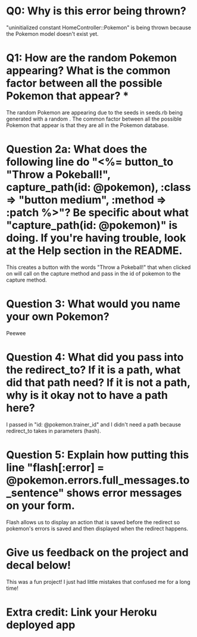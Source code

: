 # Q0: Why is this error being thrown?
"uninitialized constant HomeController::Pokemon" is being thrown because the Pokemon model doesn't exist yet.

# Q1: How are the random Pokemon appearing? What is the common factor between all the possible Pokemon that appear? *
The random Pokemon are appearing due to the seeds in seeds.rb being generated with a random . The common factor between all the possible Pokemon that appear is that they are all in the Pokemon database.

# Question 2a: What does the following line do "<%= button_to "Throw a Pokeball!", capture_path(id: @pokemon), :class => "button medium", :method => :patch %>"? Be specific about what "capture_path(id: @pokemon)" is doing. If you're having trouble, look at the Help section in the README.

This creates a button with the words "Throw a Pokeball!" that when clicked on will call on the capture method and pass in the id of pokemon to the capture method.

# Question 3: What would you name your own Pokemon?
Peewee

# Question 4: What did you pass into the redirect_to? If it is a path, what did that path need? If it is not a path, why is it okay not to have a path here?
I passed in "id: @pokemon.trainer_id" and I didn't need a path because redirect_to takes in parameters (hash).

# Question 5: Explain how putting this line "flash[:error] = @pokemon.errors.full_messages.to_sentence" shows error messages on your form.
Flash allows us to display an action that is saved before the redirect so pokemon's errors is saved and then displayed when the redirect happens.

# Give us feedback on the project and decal below!
This was a fun project! I just had little mistakes that confused me for a long time!

# Extra credit: Link your Heroku deployed app
